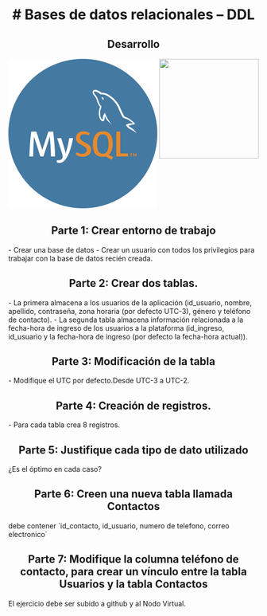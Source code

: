 <h1 align="center"># Bases de datos relacionales – DDL</h1>
<h2 align="center">Desarrollo</h2>

![exampleb](https://raw.githubusercontent.com/Cristian-Trureo/Modulo3-abpro-5/main/mysql.png)
<img align="right" width="200" height="200" src="[[https://www.pexels.com/photo/photo-of-grey-tabby-kitten-lying-down-2558605](https://raw.githubusercontent.com/Cristian-Trureo/Modulo3-abpro-5/main/mysql.png)](https://raw.githubusercontent.com/Cristian-Trureo/Modulo3-abpro-5/main/mysql.png)">
<h2 align="center">Parte 1: Crear entorno de trabajo</h2>
- Crear una base de datos
- Crear un usuario con todos los privilegios para trabajar con la base de datos recién creada.
<h2 align="center">Parte 2: Crear dos tablas.</h2>
- La primera almacena a los usuarios de la aplicación (id_usuario, nombre, apellido,
contraseña, zona horaria (por defecto UTC-3), género y teléfono de contacto).
- La segunda tabla almacena información relacionada a la fecha-hora de ingreso de los
usuarios a la plataforma (id_ingreso, id_usuario y la fecha-hora de ingreso (por defecto la
fecha-hora actual)).
<h2 align="center">Parte 3: Modificación de la tabla</h2>
- Modifique el UTC por defecto.Desde UTC-3 a UTC-2.
<h2 align="center">Parte 4: Creación de registros.</h2>
- Para cada tabla crea 8 registros.
<h2 align="center">Parte 5: Justifique cada tipo de dato utilizado</h2> 
¿Es el óptimo en cada caso?
<h2 align="center">Parte 6: Creen una nueva tabla llamada Contactos</h2>
debe contener `id_contacto, id_usuario, numero de telefono, correo electronico`
<h2 align="center">Parte 7: Modifique la columna teléfono de contacto, para crear un vínculo entre la tabla Usuarios y la tabla Contactos</h2>
El ejercicio debe ser subido a github y al Nodo Virtual.
